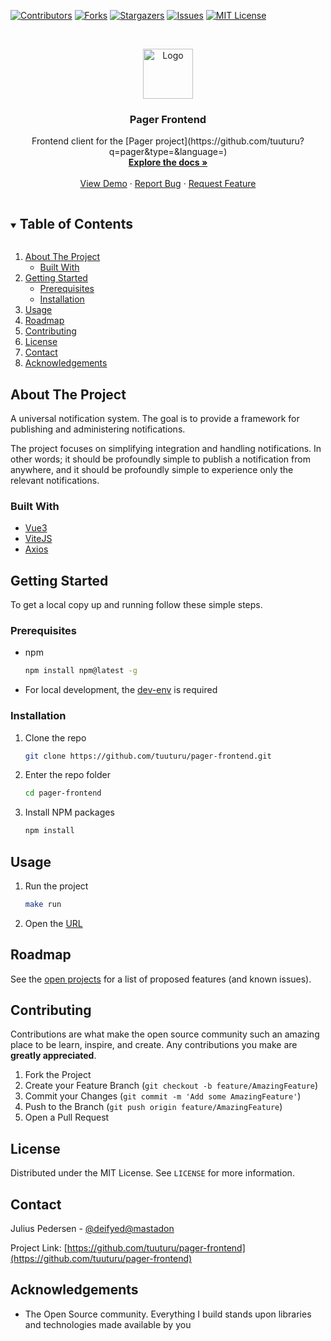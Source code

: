 <!--
*** Thanks for checking out the Best-README-Template. If you have a suggestion
*** that would make this better, please fork the repo and create a pull request
*** or simply open an issue with the tag "enhancement".
*** Thanks again! Now go create something AMAZING! :D
***
***
***
*** To avoid retyping too much info. Do a search and replace for the following:
*** tuuturu, pager-frontend, twitter_handle, email, project_title, project_description
-->



<!-- PROJECT SHIELDS -->
<!--
*** I'm using markdown "reference style" links for readability.
*** Reference links are enclosed in brackets [ ] instead of parentheses ( ).
*** See the bottom of this document for the declaration of the reference variables
*** for contributors-url, forks-url, etc. This is an optional, concise syntax you may use.
*** https://www.markdownguide.org/basic-syntax/#reference-style-links
-->
[![Contributors][contributors-shield]][contributors-url]
[![Forks][forks-shield]][forks-url]
[![Stargazers][stars-shield]][stars-url]
[![Issues][issues-shield]][issues-url]
[![MIT License][license-shield]][license-url]



<!-- PROJECT LOGO -->
<br />
<p align="center">
  <a href="https://github.com/tuuturu/pager-frontend">
    <img src="images/logo.png" alt="Logo" width="80" height="80">
  </a>

  <h3 align="center">Pager Frontend</h3>

  <p align="center">
    Frontend client for the [Pager project](https://github.com/tuuturu?q=pager&type=&language=)
    <br />
    <a href="https://github.com/tuuturu/pager-frontend"><strong>Explore the docs »</strong></a>
    <br />
    <br />
    <a href="https://github.com/tuuturu/pager-frontend">View Demo</a>
    ·
    <a href="https://github.com/tuuturu/pager-frontend/issues">Report Bug</a>
    ·
    <a href="https://github.com/tuuturu/pager-frontend/issues">Request Feature</a>
  </p>
</p>



<!-- TABLE OF CONTENTS -->
<details open="open">
  <summary><h2 style="display: inline-block">Table of Contents</h2></summary>
  <ol>
    <li>
      <a href="#about-the-project">About The Project</a>
      <ul>
        <li><a href="#built-with">Built With</a></li>
      </ul>
    </li>
    <li>
      <a href="#getting-started">Getting Started</a>
      <ul>
        <li><a href="#prerequisites">Prerequisites</a></li>
        <li><a href="#installation">Installation</a></li>
      </ul>
    </li>
    <li><a href="#usage">Usage</a></li>
    <li><a href="#roadmap">Roadmap</a></li>
    <li><a href="#contributing">Contributing</a></li>
    <li><a href="#license">License</a></li>
    <li><a href="#contact">Contact</a></li>
    <li><a href="#acknowledgements">Acknowledgements</a></li>
  </ol>
</details>



<!-- ABOUT THE PROJECT -->
## About The Project
A universal notification system. The goal is to provide a framework for publishing and administering notifications.

The project focuses on simplifying integration and handling notifications. In other words; it should be profoundly simple
to publish a notification from anywhere, and it should be profoundly simple to experience only the relevant 
notifications.

### Built With

* [Vue3](https://v3.vuejs.org/)
* [ViteJS](https://vitejs.dev/)
* [Axios](https://github.com/axios/axios)



<!-- GETTING STARTED -->
## Getting Started

To get a local copy up and running follow these simple steps.

### Prerequisites

* npm
  ```sh
  npm install npm@latest -g
  ```
* For local development, the [dev-env](https://github.com/tuuturu/) is required

### Installation

1. Clone the repo
   ```sh
   git clone https://github.com/tuuturu/pager-frontend.git
   ```
2. Enter the repo folder
   ```sh
   cd pager-frontend
   ```
2. Install NPM packages
   ```sh
   npm install
   ```



<!-- USAGE EXAMPLES -->
## Usage

1. Run the project
   ```sh
   make run
   ```
2. Open the [URL](http://localhost:8081)


<!-- ROADMAP -->
## Roadmap

See the [open projects](https://github.com/tuuturu/pager-frontend/projects) for a list of proposed features (and known issues).



<!-- CONTRIBUTING -->
## Contributing

Contributions are what make the open source community such an amazing place to be learn, inspire, and create. Any contributions you make are **greatly appreciated**.

1. Fork the Project
2. Create your Feature Branch (`git checkout -b feature/AmazingFeature`)
3. Commit your Changes (`git commit -m 'Add some AmazingFeature'`)
4. Push to the Branch (`git push origin feature/AmazingFeature`)
5. Open a Pull Request



<!-- LICENSE -->
## License

Distributed under the MIT License. See `LICENSE` for more information.



<!-- CONTACT -->
## Contact

Julius Pedersen - [@deifyed@mastadon](https://snabelen.no)

Project Link: [https://github.com/tuuturu/pager-frontend](https://github.com/tuuturu/pager-frontend)



<!-- ACKNOWLEDGEMENTS -->
## Acknowledgements

* The Open Source community. Everything I build stands upon libraries and technologies made available by you





<!-- MARKDOWN LINKS & IMAGES -->
<!-- https://www.markdownguide.org/basic-syntax/#reference-style-links -->
[contributors-shield]: https://img.shields.io/github/contributors/tuuturu/pager-frontend.svg?style=for-the-badge
[contributors-url]: https://github.com/tuuturu/pager-frontend/graphs/contributors
[forks-shield]: https://img.shields.io/github/forks/tuuturu/pager-frontend.svg?style=for-the-badge
[forks-url]: https://github.com/tuuturu/pager-frontend/network/members
[stars-shield]: https://img.shields.io/github/stars/tuuturu/pager-frontend.svg?style=for-the-badge
[stars-url]: https://github.com/tuuturu/pager-frontend/stargazers
[issues-shield]: https://img.shields.io/github/issues/tuuturu/pager-frontend.svg?style=for-the-badge
[issues-url]: https://github.com/tuuturu/pager-frontend/issues
[license-shield]: https://img.shields.io/github/license/tuuturu/pager-frontend.svg?style=for-the-badge
[license-url]: https://github.com/tuuturu/pager-frontend/blob/master/LICENSE.txt
[linkedin-shield]: https://img.shields.io/badge/-LinkedIn-black.svg?style=for-the-badge&logo=linkedin&colorB=555
